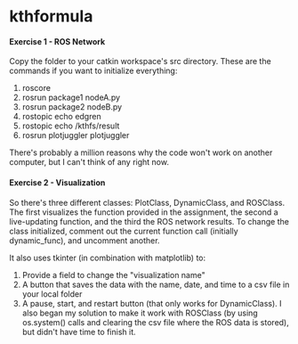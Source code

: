 # kthformula
#### Exercise 1 - ROS Network

Copy the folder to your catkin workspace's src directory. These are the commands if you want to initialize everything:
1. roscore
2. rosrun package1 nodeA.py
3. rosrun package2 nodeB.py
4. rostopic echo edgren
5. rostopic echo /kthfs/result
6. rosrun plotjuggler plotjuggler


There's probably a million reasons why the code won't work on another computer, but I can't think of any right now.

#### Exercise 2 - Visualization
So there's three different classes: PlotClass, DynamicClass, and ROSClass. The first visualizes the function provided in the assignment, the second a live-updating function, and the third the ROS network results. To change the class initialized, comment out the current function call (initially dynamic_func), and uncomment another.

It also uses tkinter (in combination with matplotlib) to:
1. Provide a field to change the "visualization name"
2. A button that saves the data with the name, date, and time to a csv file in your local folder
3. A pause, start, and restart button (that only works for DynamicClass). I also began my solution to make it work with ROSClass (by using os.system() calls and clearing the csv file where the ROS data is stored), but didn't have time to finish it.
